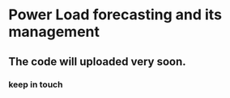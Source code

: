 # Power Load forecasting and its management 






## The code will uploaded very soon.
### keep in touch






